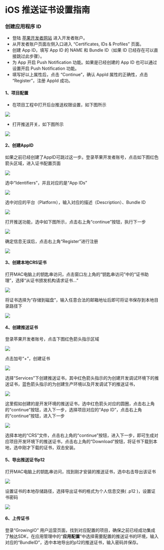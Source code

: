 # iOS 推送证书设置指南

### 创建应用程序 ID <a id="id"></a>

* 登陆 [苹果开发者网站](https://developer.apple.com/) 进入开发者账户。
* 从开发者账户页面左侧入口进入 “Certificates, IDs & Profiles” 页面。
* 创建 App ID，填写 App ID 的 NAME 和 Bundle ID（如果 ID 已经存在可以直接跳过此步骤）。
* 为 App 开启 Push Notification 功能。如果是已经创建的 App ID 也可以通过设置开启 Push Notification 功能。
* 填写好以上属性后，点击 “Continue”，确认 AppId 属性的正确性，点击 “Register”，注册 AppId 成功。

#### 1、项目配置

* 在项目工程中打开后台推送权限设置，如下图所示

![](../../../.gitbook/assets/image%20%28103%29.png)

* 打开推送开关，如下图所示

![](../../../.gitbook/assets/image%20%2867%29.png)

#### 2、创建AppID

如果之前已经创建了AppID可跳过这一步。登录苹果开发者账号，点击如下图红色箭头区域，进入证书配置页面

![](../../../.gitbook/assets/image%20%286%29.png)

选中“Identifiers”，并且对应的是“App IDs”

![](../../../.gitbook/assets/image%20%28137%29.png)

选中对应的平台（Platform），输入对应的描述（Description）、Bundle ID

![](../../../.gitbook/assets/image%20%28182%29.png)

打开推送功能，选中如下图所示，点击右上角“continue”按钮，执行下一步

![](../../../.gitbook/assets/image%20%2896%29.png)

确定信息无误后，点击右上角“Register”进行注册

![](../../../.gitbook/assets/image%20%28130%29.png)

#### 3、创建本地CRS证书

打开MAC电脑上的钥匙串访问，点击窗口左上角的“钥匙串访问”中的“证书助理”，选择“从证书颁发机构请求证书…”

![](../../../.gitbook/assets/image%20%2890%29.png)

将证书选择为“存储到磁盘”，输入任意合法的邮箱地址后即可将证书保存到本地目录路径下

![](../../../.gitbook/assets/image%20%2828%29.png)

#### 4、创建推送证书

登录苹果开发者账号，点击下图红色箭头指示区域

![](../../../.gitbook/assets/image%20%28142%29.png)

点击加号“+”，创建证书

![](../../../.gitbook/assets/image%20%2870%29.png)

选择“Services”下创建推送证书，其中红色箭头指示的为创建开发调试环境下的推送证书，蓝色箭头指示的为创建生产环境以及开发调试下的推送证书，

![](../../../.gitbook/assets/image%20%28214%29.png)

这里假如创建的是开发环境的推送证书，选中红色箭头对应的圆圈，点击右上角的“continue”按钮，进入下一步，选择项目对应的“App ID”，点击右上角的“continue”按钮，进入下一步

![](../../../.gitbook/assets/image%20%28179%29.png)

选择本地的“CRS”文件，点击右上角的“continue”按钮，进入下一步，即可生成对应项目开发环境下的推送证书，点击右上角的“Download”按钮，将证书下载到本地，选中刚才下载的证书，双击安装。

#### 5、导出推送证书p12

打开MAC电脑上的钥匙串访问，找到刚才安装的推送证书，选中右击导出该证书

![](../../../.gitbook/assets/image%20%28203%29.png)

设置证书的本地存储路径，选择导出证书的格式为个人信息交换\( .p12 \)，设置证书密码

![](../../../.gitbook/assets/image%20%2823%29.png)

#### 6、上传证书

登录“GrowingIO” 用户运营页面，找到对应配置的项目，确保之前已经成功集成了触达SDK，在应用管理中的“**应用配置**”中选择需要配置的推送证书的环境，输入对应的“BundleID”，选中本地导出的p12的推送证书，输入密码并保存。


